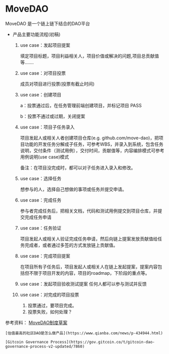 # MoveDAO 

MoveDAO 是一个链上链下结合的DAO平台

-  产品主要功能流程(初稿)
    1. use case：发起项目提案
        
        填定项目标题，项目利益相关人，项目价值或解决的问题,项目总贡献值等……. 
        
    2. use case：对项目投票
        
        成员对项目进行投票(投票有截止时间)
        
    3. use case：创建项目
        
        a：投票通过后，在任务管理前端创建项目，并标记项目 PASS
        
        b：投票不通过或过期，关闭提案
        
    4.  use case：项目子任务录入
        
        项目发起人或相关人者创建项目仓库(e.g. github.com/move-dao)，把项目功能的开发任务分解成子任务，可参考WBS，并录入到系统，包含任务说明，交付条件（测试用例），交付时间，贡献值等，内容编排模式可参考用例说明(use case)模式
        
        备注：在项目没完成时，都可以对子任务进入录入和修改。
        
    5. use case：选择任务
        
        想参与的人，选择自己想做的事项或任务并提交申请。
        
    6. use case：完成任务
        
        参与者完成任务后，把相关文档，代码和测试用例提交到项目仓库，并提交完成任务申请
        
    7. use case：任务验证
        
        项目发起人或相关人验证完成任务申请，然后向链上提案发放贡献值给任务完成者，或者通过多签的方式发放链上贡献值。
        
    8. use case：完成项目提案
        
        在项目所有子任务后，项目发起人或相关人在链上发起提案，提案内容包括但不限于项目开发的内容，项目的roadmap，下阶段的重点等。
        
    9. use case：发起项目验收测试提案
        任何人都可以参与测试并反馈
    10. use case：对完成的项目投票
        1. 投票通过，要项目完成。
        2. 投票失败，如何处理？


参考资料：
    [MoveDAO制度草案](https://pinto-muskmelon-2bc.notion.site/moveDao-85dbe8a6ba294c5ca47523245370b934)

    [估值最高的社区DAO是怎么做产品](https://www.qianba.com/news/p-434944.html)
    
    [Gitcoin Governance Process](https://gov.gitcoin.co/t/gitcoin-dao-governance-process-v2-updated/7860)